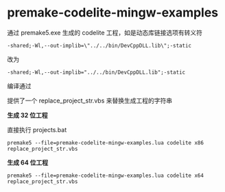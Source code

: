 # premake-codelite-mingw-examples

通过 premake5.exe 生成的 codelite 工程，如是动态库链接选项有转义符
```
-shared;-Wl,--out-implib=\"../../bin/DevCppDLL.lib\";-static
```

改为

```
-shared;-Wl,--out-implib="../../bin/DevCppDLL.lib";-static

```

编译通过

提供了一个 replace_project_str.vbs 来替换生成工程的字符串


**生成 32 位工程**

直接执行 projects.bat

```
premake5 --file=premake-codelite-mingw-examples.lua codelite x86
replace_project_str.vbs
```

**生成 64 位工程**

```
premake5 --file=premake-codelite-mingw-examples.lua codelite x64
replace_project_str.vbs
```
